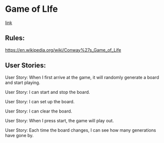 # Game of LIfe

[link](http://game-of-life-pablo.surge.sh/)

## Rules: 

https://en.wikipedia.org/wiki/Conway%27s_Game_of_Life



## User Stories:

User Story: When I first arrive at the game, it will randomly generate a board and start playing.

User Story: I can start and stop the board.

User Story: I can set up the board.

User Story: I can clear the board.

User Story: When I press start, the game will play out.

User Story: Each time the board changes, I can see how many generations have gone by.


